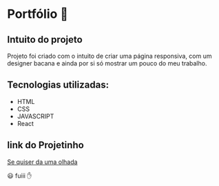 # Portfólio 📰

## Intuito do projeto

Projeto foi criado com o intuito de criar uma página responsiva, com um designer bacana e ainda por si só mostrar um pouco do meu trabalho.

## Tecnologias utilizadas:

   * HTML
   * CSS
   * JAVASCRIPT
   * React
   
## link do Projetinho 

 [Se quiser da uma olhada](https://goodmovies-frontend.herokuapp.com/)

😃 fuiii ✋ 
